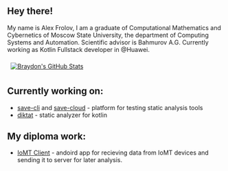 ## Hey there!
My name is Alex Frolov, I am a graduate of Computational Mathematics and Cybernetics of Moscow State University, the department of Computing Systems and Automation. Scientific advisor is Bahmurov A.G. Currently working as Kotlin Fullstack developer in @Huawei.

<a href="https://github.com/sanyavertolet">
  <img align="center" style="margin:0.5rem" src="https://github-readme-stats-git-masterrstaa-rickstaa.vercel.app/api?username=sanyavertolet&show_icons=true&line_height=27&count_private=true&title_color=ffffff&text_color=c9cacc&icon_color=4AB097&bg_color=1A2B34" alt="Braydon's GitHub Stats" />
</a>

## Currently working on:
 - [save-cli](https://github.com/saveourtool/save-cli) and [save-cloud](https://github.com/saveourtool/save-cloud) - platform for testing static analysis tools
 - [diktat](https://github.com/saveourtool/diktat) - static analyzer for kotlin

## My diploma work:
 - [IoMT Client](https://github.com/IoMT-LVK/iomt-android) - andoird app for recieving data from IoMT devices and sending it to server for later analysis.

<!--
**sanyavertolet/sanyavertolet** is a ✨ _special_ ✨ repository because its `README.md` (this file) appears on your GitHub profile.

Here are some ideas to get you started:

- 🔭 I’m currently working on ...
- 🌱 I’m currently learning ...
- 👯 I’m looking to collaborate on ...
- 🤔 I’m looking for help with ...
- 💬 Ask me about ...
- 📫 How to reach me: ...
- 😄 Pronouns: ...
- ⚡ Fun fact: ...
-->
